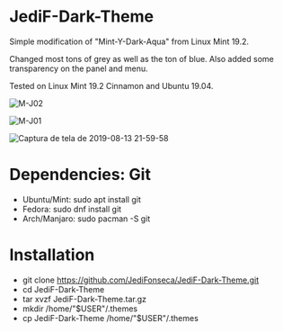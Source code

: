 # JediF-Dark-Theme

Simple modification of "Mint-Y-Dark-Aqua" from Linux Mint 19.2.

Changed most tons of grey as well as the ton of blue. Also added some transparency on the panel and menu.

Tested on Linux Mint 19.2 Cinnamon and Ubuntu 19.04.

![M-J02](https://user-images.githubusercontent.com/47907146/62982527-c96bad80-be02-11e9-8b83-b2ff44a73bc9.png)

![M-J01](https://user-images.githubusercontent.com/47907146/62982538-cec8f800-be02-11e9-9fe5-fd4b6541b2a9.png)

![Captura de tela de 2019-08-13 21-59-58](https://user-images.githubusercontent.com/47907146/62987702-7cde9d00-be17-11e9-87b1-7d33a0fd982b.png)

# Dependencies: Git

- Ubuntu/Mint: sudo apt install git
- Fedora: sudo dnf install git
- Arch/Manjaro: sudo pacman -S git


# Installation

- git clone https://github.com/JediFonseca/JediF-Dark-Theme.git
- cd JediF-Dark-Theme
- tar xvzf JediF-Dark-Theme.tar.gz
- mkdir /home/"$USER"/.themes
- cp JediF-Dark-Theme /home/"$USER"/.themes
